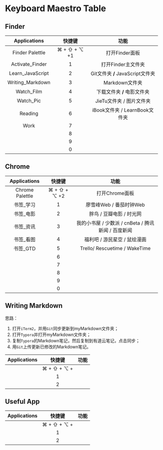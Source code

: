 # Keyboard Maestro Table

## Finder

|   Applications   |    快捷键    |                     功能                     |
| :--------------: | :----------: | :------------------------------------------: |
| Finder Palettle  | ⌘ + ⇧ + ⌥ +1 |                打开Finder面板                |
| Activate_Finder | 1 |打开Finder主文件夹|
| Learn_JavaScript |      2      |       Git文件夹 **/** JavaScript文件夹       |
| Writing_Markdown |      3      |                Markdown文件夹                |
|    Watch_Film    |      4      | 下载文件夹 **/** 电影文件夹 |
|    Watch_Pic     |      5      |          JieTu文件夹 / 图片文件夹           |
| Reading |      6      | iBook文件夹 / LearnBook文件夹 |
| Work |      7      |                                              |
|                  |      8      |                                              |
|                  |      9      |                                              |
|                  |      0      |                                              |

## Chrome

|  Applications   |    快捷键    |                        功能                         |
| :-------------: | :----------: | :-------------------------------------------------: |
| Chrome Palettle | ⌘ + ⇧ + ⌥ +2 |                   打开Chrome面板                    |
|    书签_学习    |      1       |               廖雪峰Web / 番茄时钟Web               |
|    书签_电影    |      2       |              胖鸟 / 豆瓣电影 / 时光网               |
|    书签_资讯    |      3       | 我的小书屋  / 少数派 / cnBeta / 腾讯新闻 / 百度新闻 |
|    书签_看图    |      4       |            福利吧 / 游民星空 / 鼠绘漫画             |
|    书签_GTD     |      5       |            Trello/ Rescuetime / WakeTime            |
|                 |      6       |                                                     |
|                 |      7       |                                                     |
|                 |      8       |                                                     |
|                 |      9       |                                                     |
|                 |      0       |                                                     |

## Writing Markdown

思路：

1. 打开`iTerm2`，并用`Git`同步更新到myMarkdown文件夹；
2. 打开`Typora`并打开myMarkdown文件夹；
3. 复制`Typora`的Markdown笔记，然后复制到有道云笔记，点击同步；
4. 用`Git`上传更新已修改的Markdown笔记。

| Applications |   快捷键    | 功能 |
| :----------: | :---------: | :--: |
|              | ⌘ + ⇧ + ⌥ + |      |
|              |      1      |      |
|              |      2      |      |

## Useful App

| Applications |   快捷键    | 功能 |
| :----------: | :---------: | :--: |
|              | ⌘ + ⇧ + ⌥ + |      |
|              |      1      |      |
|              |      2      |      |